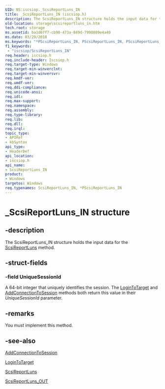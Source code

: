 ```yaml
---
UID: NS:iscsiop._ScsiReportLuns_IN
title: _ScsiReportLuns_IN (iscsiop.h)
description: The ScsiReportLuns_IN structure holds the input data for the ScsiReportLuns method.
old-location: storage\scsireportluns_in.htm
tech.root: storage
ms.assetid: ba1d67f7-cb90-473a-849d-7990889e4a40
ms.date: 03/29/2018
ms.keywords: "*PScsiReportLuns_IN, PScsiReportLuns_IN, PScsiReportLuns_IN structure pointer [Storage Devices], ScsiReportLuns_IN, ScsiReportLuns_IN structure [Storage Devices], _ScsiReportLuns_IN, iscsiop/PScsiReportLuns_IN, iscsiop/ScsiReportLuns_IN, storage.scsireportluns_in, structs-iSCSI_1bc2b9de-bb9a-417a-bbe3-07167f866b7b.xml"
f1_keywords:
 - "iscsiop/ScsiReportLuns_IN"
req.header: iscsiop.h
req.include-header: Iscsiop.h
req.target-type: Windows
req.target-min-winverclnt: 
req.target-min-winversvr: 
req.kmdf-ver: 
req.umdf-ver: 
req.ddi-compliance: 
req.unicode-ansi: 
req.idl: 
req.max-support: 
req.namespace: 
req.assembly: 
req.type-library: 
req.lib: 
req.dll: 
req.irql: 
topic_type:
- APIRef
- kbSyntax
api_type:
- HeaderDef
api_location:
- iscsiop.h
api_name:
- ScsiReportLuns_IN
product:
- Windows
targetos: Windows
req.typenames: ScsiReportLuns_IN, *PScsiReportLuns_IN
---
```


# _ScsiReportLuns_IN structure


## -description


The ScsiReportLuns_IN structure holds the input data for the <a href="https://docs.microsoft.com/windows-hardware/drivers/storage/scsireportluns6">ScsiReportLuns</a> method.


## -struct-fields




### -field UniqueSessionId

A 64-bit integer that uniquely identifies the session. The <a href="https://docs.microsoft.com/windows-hardware/drivers/storage/logintotarget">LoginToTarget</a> and <a href="https://docs.microsoft.com/windows-hardware/drivers/storage/addconnectiontosession">AddConnectionToSession</a> methods both return this value in their <i>UniqueSessionId</i> parameter. 


## -remarks



You must implement this method.




## -see-also




<a href="https://docs.microsoft.com/windows-hardware/drivers/storage/addconnectiontosession">AddConnectionToSession</a>



<a href="https://docs.microsoft.com/windows-hardware/drivers/storage/logintotarget">LoginToTarget</a>



<a href="https://docs.microsoft.com/windows-hardware/drivers/storage/scsireportluns6">ScsiReportLuns</a>



<a href="https://docs.microsoft.com/windows-hardware/drivers/ddi/iscsiop/ns-iscsiop-_scsireportluns_out">ScsiReportLuns_OUT</a>
 

 

